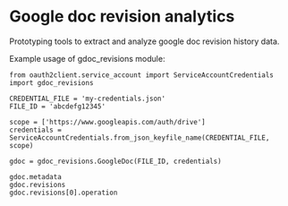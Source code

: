 # Google doc revision analytics
Prototyping tools to extract and analyze google doc revision history data.

Example usage of gdoc_revisions module:
```
from oauth2client.service_account import ServiceAccountCredentials
import gdoc_revisions

CREDENTIAL_FILE = 'my-credentials.json'
FILE_ID = 'abcdefg12345'

scope = ['https://www.googleapis.com/auth/drive']
credentials = ServiceAccountCredentials.from_json_keyfile_name(CREDENTIAL_FILE, scope)

gdoc = gdoc_revisions.GoogleDoc(FILE_ID, credentials)

gdoc.metadata
gdoc.revisions
gdoc.revisions[0].operation
```